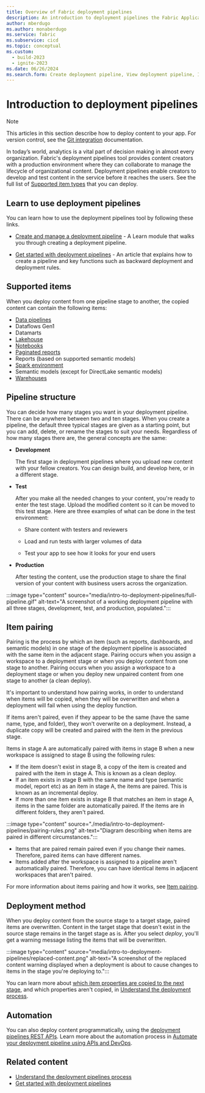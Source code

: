 ```yaml
---
title: Overview of Fabric deployment pipelines
description: An introduction to deployment pipelines the Fabric Application lifecycle management (ALM) tool
author: mberdugo
ms.author: monaberdugo
ms.service: fabric
ms.subservice: cicd
ms.topic: conceptual
ms.custom:
  - build-2023
  - ignite-2023
ms.date: 06/26/2024
ms.search.form: Create deployment pipeline, View deployment pipeline, Introduction to Deployment pipelines
---
```


# Introduction to deployment pipelines

> [!NOTE]
> This articles in this section describe how to deploy content to your app. For version control, see the [Git integration](../git-integration/intro-to-git-integration.md) documentation.

In today’s world, analytics is a vital part of decision making in almost every organization. Fabric's deployment pipelines tool provides content creators with a production environment where they can collaborate to manage the lifecycle of organizational content. Deployment pipelines enable creators to develop and test content in the service before it reaches the users. See the full list of [Supported item types](#supported-items) that you can deploy.

## Learn to use deployment pipelines

You can learn how to use the deployment pipelines tool by following these links.

* [Create and manage a deployment pipeline](/training/modules/power-bi-deployment-pipelines) - A Learn module that walks you through creating a deployment pipeline.

* [Get started with deployment pipelines](get-started-with-deployment-pipelines.md) - An article that explains how to create a pipeline and key functions such as backward deployment and deployment rules.

## Supported items

When you deploy content from one pipeline stage to another, the copied content can contain the following items:

* [Data pipelines](../../data-factory/git-integration-deployment-pipelines.md)
* Dataflows Gen1
* Datamarts
* [Lakehouse](../../data-engineering/lakehouse-git-deployment-pipelines.md)
* [Notebooks](../../data-engineering/notebook-source-control-deployment.md#notebook-in-deployment-pipelines)
* [Paginated reports](/power-bi/paginated-reports/paginated-reports-report-builder-power-bi)
* Reports (based on supported semantic models)
* [Spark environment](../../data-engineering/environment-git-and-deployment-pipeline.md)
* Semantic models (except for DirectLake semantic models)
* [Warehouses](../../data-warehouse/data-warehousing.md)

## Pipeline structure

You can decide how many stages you want in your deployment pipeline. There can be anywhere between two and ten stages. When you create a pipeline, the default three typical stages are given as a starting point, but you can add, delete, or rename the stages to suit your needs. Regardless of how many stages there are, the general concepts are the same:

* **<a name="development"></a>Development**

    The first stage in deployment pipelines where you upload new content with your fellow creators. You can design build, and develop here, or in a different stage.

* **<a name="test"></a>Test**

    After you make all the needed changes to your content, you're ready to enter the test stage. Upload the modified content so it can be moved to this test stage. Here are three examples of what can be done in the test environment:

  * Share content with testers and reviewers

  * Load and run tests with larger volumes of data

  * Test your app to see how it looks for your end users

* **<a name="production"></a>Production**

    After testing the content, use the production stage to share the final version of your content with business users across the organization.

:::image type="content" source="media/intro-to-deployment-pipelines/full-pipeline.gif" alt-text="A screenshot of a working deployment pipeline with all three stages, development, test, and production, populated.":::

## Item pairing

Pairing is the process by which an item (such as reports, dashboards, and semantic models) in one stage of the deployment pipeline is associated with the same item in the adjacent stage. Pairing occurs when you assign a workspace to a deployment stage or when you deploy content from one stage to another. Pairing occurs when you assign a workspace to a deployment stage or when you deploy new unpaired content from one stage to another (a clean deploy).

It's important to understand how pairing works, in order to understand when items will be copied, when they will be overwritten and when a deployment will fail when using the deploy function.

If items aren't paired, even if they appear to be the same (have the same name, type, and folder), they won't overwrite on a deployment. Instead, a duplicate copy will be created and paired with the item in the previous stage.

Items in stage A are automatically paired with items in stage B when a new workspace is assigned to stage B using the following rules:

* If the item doesn't exist in stage B, a copy of the item is created and paired with the item in stage A. This is known as a clean deploy.
* If an item exists in stage B with the same name and type (semantic model, report etc) as an item in stage A, the items are paired. This is known as an incremental deploy.
* If more than one item exists in stage B that matches an item in stage A, items in the same folder are automatically paired. If the items are in different folders, they aren't paired.

:::image type="content" source="./media/intro-to-deployment-pipelines/pairing-rules.png" alt-text="Diagram describing when items are paired in different circumstances.":::

* Items that are paired remain paired even if you change their names. Therefore, paired items can have different names.
* Items added after the workspace is assigned to a pipeline aren't automatically paired. Therefore, you can have identical items in adjacent workspaces that aren't paired.

For more information about items pairing and how it works, see [Item pairing](./assign-pipeline.md#item-pairing).

## Deployment method

When you deploy content from the source stage to a target stage, paired items are overwritten. Content in the target stage that doesn't exist in the source stage remains in the target stage as is. After you select *deploy*, you'll get a warning message listing the items that will be overwritten.

:::image type="content" source="media/intro-to-deployment-pipelines/replaced-content.png" alt-text="A screenshot of the replaced content warning displayed when a deployment is about to cause changes to items in the stage you're deploying to.":::

You can learn more about [which item properties are copied to the next stage](understand-the-deployment-process.md#item-properties-copied-during-deployment), and which properties aren't copied, in [Understand the deployment process](understand-the-deployment-process.md#item-properties-that-are-not-copied).

## Automation

You can also deploy content programmatically, using the [deployment pipelines REST APIs](/rest/api/power-bi/pipelines). Learn more about the automation process in [Automate your deployment pipeline using APIs and DevOps](pipeline-automation.md).

## Related content

* [Understand the deployment pipelines process](understand-the-deployment-process.md)
* [Get started with deployment pipelines](get-started-with-deployment-pipelines.md)
